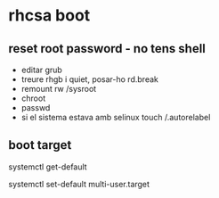 # rhcsa boot

## reset root password - no tens shell

- editar grub
- treure rhgb i quiet, posar-ho rd.break
- remount rw /sysroot
- chroot
- passwd
- si el sistema estava amb selinux touch /.autorelabel

## boot target

systemctl get-default

systemctl set-default multi-user.target
